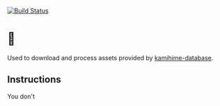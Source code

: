 [![Build Status](https://travis-ci.org/gazmull/kh-snek.svg?branch=master)](https://travis-ci.org/gazmull/kh-snek)
# 🐍

Used to download and process assets provided by [kamihime-database](https://github.com/gazmull/kamihime-database).

## Instructions
You don't

